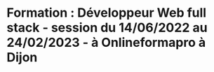 # Formation : Développeur Web full stack - session du 14/06/2022 au 24/02/2023 - à Onlineformapro à Dijon
